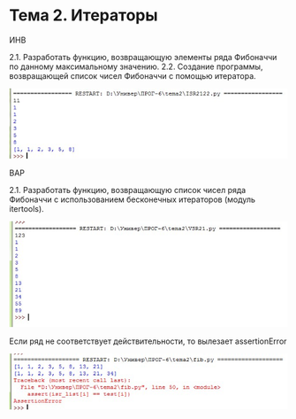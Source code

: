 # Тема 2. Итераторы

ИНВ

2.1. Разработать функцию, возвращающую элементы ряда Фибоначчи по данному максимальному значению.
2.2. Создание программы, возвращающей список чисел Фибоначчи с помощью итератора.

![](https://github.com/python-advance/sem6-t2-Kunica97/blob/master/%D0%A4%D0%B8%D0%B1%D0%BE%D0%BD%D0%B0%D1%87%D1%87%D0%B81.jpg)

ВАР

2.1. Разработать функцию, возвращающую список чисел ряда Фибоначчи с использованием бесконечных итераторов (модуль itertools).

![](https://github.com/python-advance/sem6-t2-Kunica97/blob/master/%D0%A4%D0%B8%D0%B1%D0%BE%D0%BD%D0%B0%D1%87%D1%87%D0%B82.jpg)

Если ряд не соответствует действительности, то вылезает assertionError

![](https://github.com/python-advance/sem6-t2-Kunica97/blob/master/AssertionError.jpg)
